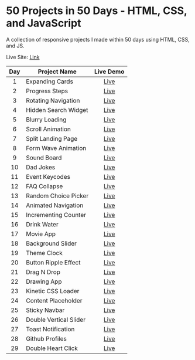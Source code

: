 # 50 Projects in 50 Days - HTML, CSS, and JavaScript

A collection of responsive projects I made within 50 days using HTML, CSS, and JS.

Live Site: [Link](https://50-projects-in-50-days-fidellim.netlify.app/)

| Day | Project Name           |                                        Live Demo                                        |
| :-: | ---------------------- | :-------------------------------------------------------------------------------------: |
|  1  | Expanding Cards        |     [Live](https://50-projects-in-50-days-fidellim.netlify.app/expanding%20cards/)      |
|  2  | Progress Steps         |      [Live](https://50-projects-in-50-days-fidellim.netlify.app/progress%20steps/)      |
|  3  | Rotating Navigation    |   [Live](https://50-projects-in-50-days-fidellim.netlify.app/rotating%20navigation/)    |
|  4  | Hidden Search Widget   |  [Live](https://50-projects-in-50-days-fidellim.netlify.app/hidden%20search%20widget/)  |
|  5  | Blurry Loading         |      [Live](https://50-projects-in-50-days-fidellim.netlify.app/blurry%20loading/)      |
|  6  | Scroll Animation       |     [Live](https://50-projects-in-50-days-fidellim.netlify.app/scroll%20animation/)     |
|  7  | Split Landing Page     |   [Live](https://50-projects-in-50-days-fidellim.netlify.app/split%20landing%20page/)   |
|  8  | Form Wave Animation    |  [Live](https://50-projects-in-50-days-fidellim.netlify.app/form%20wave%20animation/)   |
|  9  | Sound Board            |       [Live](https://50-projects-in-50-days-fidellim.netlify.app/sound%20board/)        |
| 10  | Dad Jokes              |        [Live](https://50-projects-in-50-days-fidellim.netlify.app/dad%20jokes/)         |
| 11  | Event Keycodes         |      [Live](https://50-projects-in-50-days-fidellim.netlify.app/event%20keycodes/)      |
| 12  | FAQ Collapse           |       [Live](https://50-projects-in-50-days-fidellim.netlify.app/faq%20collapse/)       |
| 13  | Random Choice Picker   |  [Live](https://50-projects-in-50-days-fidellim.netlify.app/random%20choice%20picker/)  |
| 14  | Animated Navigation    |   [Live](https://50-projects-in-50-days-fidellim.netlify.app/animated%20navigation/)    |
| 15  | Incrementing Counter   |   [Live](https://50-projects-in-50-days-fidellim.netlify.app/incrementing%20counter/)   |
| 16  | Drink Water            |       [Live](https://50-projects-in-50-days-fidellim.netlify.app/drink%20water/)        |
| 17  | Movie App              |        [Live](https://50-projects-in-50-days-fidellim.netlify.app/movie%20app/)         |
| 18  | Background Slider      |    [Live](https://50-projects-in-50-days-fidellim.netlify.app/background%20slider/)     |
| 19  | Theme Clock            |       [Live](https://50-projects-in-50-days-fidellim.netlify.app/theme%20clock/)        |
| 20  | Button Ripple Effect   |  [Live](https://50-projects-in-50-days-fidellim.netlify.app/button%20ripple%20effect/)  |
| 21  | Drag N Drop            |      [Live](https://50-projects-in-50-days-fidellim.netlify.app/drag%20n%20drop/)       |
| 22  | Drawing App            |       [Live](https://50-projects-in-50-days-fidellim.netlify.app/drawing%20app/)        |
| 23  | Kinetic CSS Loader     |   [Live](https://50-projects-in-50-days-fidellim.netlify.app/kinetic%20css%20loader/)   |
| 24  | Content Placeholder    |   [Live](https://50-projects-in-50-days-fidellim.netlify.app/content%20placeholder/)    |
| 25  | Sticky Navbar          |      [Live](https://50-projects-in-50-days-fidellim.netlify.app/sticky%20navbar/)       |
| 26  | Double Vertical Slider | [Live](https://50-projects-in-50-days-fidellim.netlify.app/double%20vertical%20slider/) |
| 27  | Toast Notification     |    [Live](https://50-projects-in-50-days-fidellim.netlify.app/toast%20notification/)    |
| 28  | Github Profiles        |     [Live](https://50-projects-in-50-days-fidellim.netlify.app/github%20profiles/)      |
| 29  | Double Heart Click     |   [Live](https://50-projects-in-50-days-fidellim.netlify.app/double%20heart%20click/)   |
